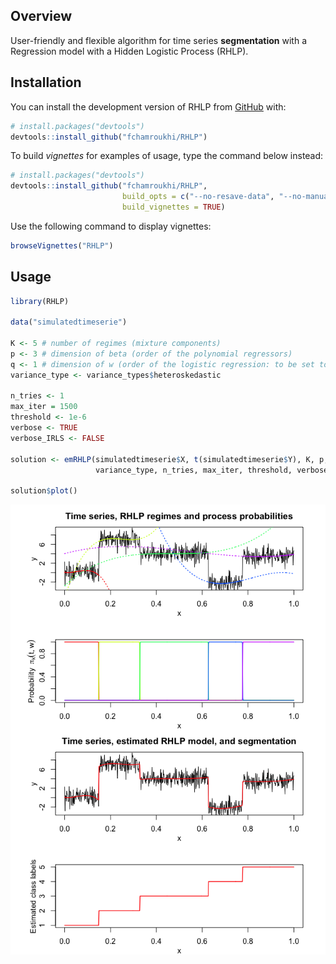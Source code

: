 
<!-- README.md is generated from README.Rmd. Please edit that file -->

## Overview

<!-- badges: start -->

<!-- badges: end -->

User-friendly and flexible algorithm for time series **segmentation**
with a Regression model with a Hidden Logistic Process (RHLP).

## Installation

You can install the development version of RHLP from
[GitHub](https://github.com/) with:

``` r
# install.packages("devtools")
devtools::install_github("fchamroukhi/RHLP")
```

To build *vignettes* for examples of usage, type the command below
instead:

``` r
# install.packages("devtools")
devtools::install_github("fchamroukhi/RHLP", 
                         build_opts = c("--no-resave-data", "--no-manual"), 
                         build_vignettes = TRUE)
```

Use the following command to display vignettes:

``` r
browseVignettes("RHLP")
```

## Usage

``` r
library(RHLP)

data("simulatedtimeserie")

K <- 5 # number of regimes (mixture components)
p <- 3 # dimension of beta (order of the polynomial regressors)
q <- 1 # dimension of w (order of the logistic regression: to be set to 1 for segmentation)
variance_type <- variance_types$heteroskedastic

n_tries <- 1
max_iter = 1500
threshold <- 1e-6
verbose <- TRUE
verbose_IRLS <- FALSE

solution <- emRHLP(simulatedtimeserie$X, t(simulatedtimeserie$Y), K, p, q, 
                   variance_type, n_tries, max_iter, threshold, verbose, verbose_IRLS)

solution$plot()
```

<img src="man/figures/README-unnamed-chunk-5-1.png" style="display: block; margin: auto;" /><img src="man/figures/README-unnamed-chunk-5-2.png" style="display: block; margin: auto;" />
